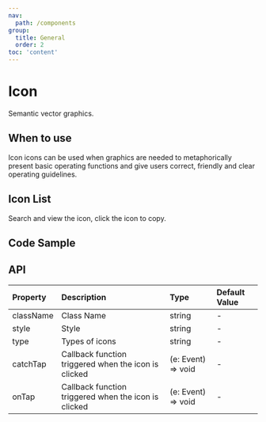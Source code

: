 ```yaml
---
nav:
  path: /components
group:
  title: General
  order: 2
toc: 'content'
---
```


# Icon

<!-- <code src="../../docs/components/compatibility.tsx" inline="true"></code> -->

Semantic vector graphics.

## When to use

Icon icons can be used when graphics are needed to metaphorically present basic operating functions and give users correct, friendly and clear operating guidelines.

## Icon List

Search and view the icon, click the icon to copy.

<!-- <Icon></Icon> -->

## Code Sample

<code src='../../demo/pages/Icon/index' noChangeButton></code>


## API

| Property       | Description                       | Type                       | Default Value |
| :--------- | :------------------------- | :------------------------- | :----- |
| className  | Class Name                       | string                     | -      |
| style      | Style                       | string                     | -      |
| type       | Types of icons                 | string                     | -      |
| catchTap   | Callback function triggered when the icon is clicked   | (e: Event) => void         | -      |
| onTap      | Callback function triggered when the icon is clicked   | (e: Event) => void         | -      |
